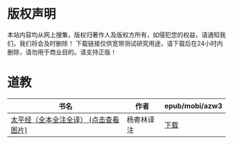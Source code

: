 # 版权声明

本站内容均从网上搜集，版权归著作人及版权方所有，如侵犯您的权益，请通知我们，我们将会及时删除！ 下载链接仅供宽带测试研究用途，请下载后在24小时内删除，请勿用于商业目的。请支持正版！

# 道教

| 书名 | 作者 | epub/mobi/azw3 |
| --- | --- | --- |
| [太平经（全本全注全译） (点击查看图片)](https://www.dushupai.com/attachment/2024/06/07/df40f069499e1412.jpg) | 杨寄林译注 | [下载](https://url89.ctfile.com/f/31084289-1357043176-3067b7?p=8866) |
